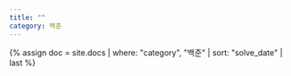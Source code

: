 ```yaml
---
title: ""
category: 백준
---
```


{% assign doc = site.docs | where: "category", "백준" | sort: "solve_date" | last %}
<script>
  window.location.replace("{{ site.baseurl }}{{ doc.url }}");
</script>